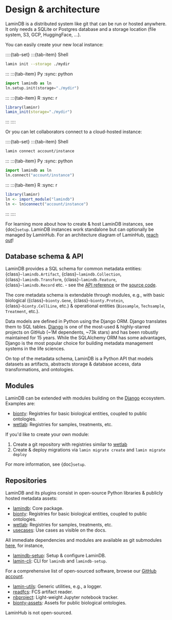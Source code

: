# Design & architecture

LaminDB is a distributed system like git that can be run or hosted anywhere. It only needs a SQLite or Postgres database and a storage location (file system, S3, GCP, HuggingFace, ...).

You can easily create your new local instance:

::::{tab-set}
:::{tab-item} Shell

```bash
lamin init --storage ./mydir
```

:::
:::{tab-item} Py
:sync: python

```python
import lamindb as ln
ln.setup.init(storage="./mydir")
```

:::
:::{tab-item} R
:sync: r

```R
library(laminr)
lamin_init(storage="./mydir")
```

:::
::::

Or you can let collaborators connect to a cloud-hosted instance:

::::{tab-set}
:::{tab-item} Shell

```bash
lamin connect account/instance
```

:::
:::{tab-item} Py
:sync: python

```python
import lamindb as ln
ln.connect("account/instance")
```

:::
:::{tab-item} R
:sync: r

```R
library(laminr)
ln <- import_module("lamindb")
ln <- ln$connect("account/instance")
```

:::
::::

For learning more about how to create & host LaminDB instances, see {doc}`setup`. LaminDB instances work standalone but can optionally be managed by LaminHub. For an architecture diagram of LaminHub, [reach out](https://lamin.ai/contact)!

## Database schema & API

LaminDB provides a SQL schema for common metadata entities: {class}`~lamindb.Artifact`, {class}`~lamindb.Collection`, {class}`~lamindb.Transform`, {class}`~lamindb.Feature`, {class}`~lamindb.Record` etc. - see the [API reference](/api) or the [source code](https://github.com/laminlabs/lamindb/tree/main/lamindb/models).

The core metadata schema is extendable through modules, e.g., with basic biological ({class}`~bionty.Gene`, {class}`~bionty.Protein`, {class}`~bionty.CellLine`, etc.) & operational entities (`Biosample`, `Techsample`, `Treatment`, etc.).

Data models are defined in Python using the Django ORM. Django translates them to SQL tables.
[Django](https://github.com/django/django) is one of the most-used & highly-starred projects on GitHub (~1M dependents, ~73k stars) and has been robustly maintained for 15 years.
While the SQLAlchemy ORM has some advantages, Django is the most popular choice for building metadata management systems in the life sciences.

On top of the metadata schema, LaminDB is a Python API that models datasets as artifacts, abstracts storage & database access, data transformations, and ontologies.

## Modules

LaminDB can be extended with modules building on the [Django](https://github.com/django/django) ecosystem. Examples are:

- [bionty](./bionty): Registries for basic biological entities, coupled to public ontologies.
- [wetlab](https://github.com/laminlabs/wetlab): Registries for samples, treatments, etc.

If you'd like to create your own module:

1. Create a git repository with registries similar to [wetlab](https://github.com/laminlabs/wetlab)
2. Create & deploy migrations via `lamin migrate create` and `lamin migrate deploy`

For more information, see {doc}`setup`.

## Repositories

LaminDB and its plugins consist in open-source Python libraries & publicly hosted metadata assets:

- [lamindb](https://github.com/laminlabs/lamindb): Core package.
- [bionty](https://github.com/laminlabs/bionty): Registries for basic biological entities, coupled to public ontologies.
- [wetlab](https://github.com/laminlabs/wetlab): Registries for samples, treatments, etc.
- [usecases](https://github.com/laminlabs/lamin-usecases): Use cases as visible on the docs.

All immediate dependencies and modules are available as git submodules [here](https://github.com/laminlabs/lamindb/tree/main/sub), for instance,

- [lamindb-setup](https://github.com/laminlabs/lamindb-setup): Setup & configure LaminDB.
- [lamin-cli](https://github.com/laminlabs/lamin-cli): CLI for `lamindb` and `lamindb-setup`.

For a comprehensive list of open-sourced software, browse our [GitHub account](https://github.com/laminlabs).

- [lamin-utils](https://github.com/laminlabs/lamin-utils): Generic utilities, e.g., a logger.
- [readfcs](https://github.com/laminlabs/readfcs): FCS artifact reader.
- [nbproject](https://github.com/laminlabs/readfcs): Light-weight Jupyter notebook tracker.
- [bionty-assets](https://github.com/laminlabs/bionty-assets): Assets for public biological ontologies.

LaminHub is not open-sourced.
